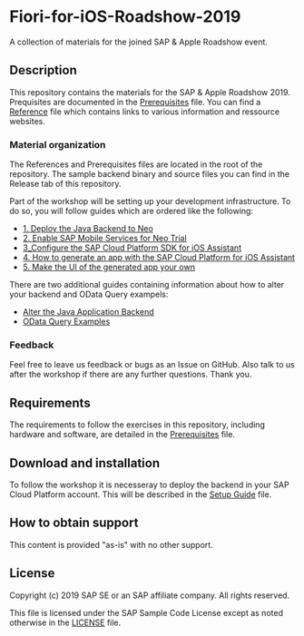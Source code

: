 # Fiori-for-iOS-Roadshow-2019
A collection of materials for the joined SAP & Apple Roadshow event.

## Description

This repository contains the materials for the SAP & Apple Roadshow 2019. Prequisites are documented in the [Prerequisites](Prerequisites.md) file. You can find a [Reference](References.md) file which contains links to various information and ressource websites.

### Material organization

The References and Prerequisites files are located in the root of the repository. The sample backend binary and source files you can find in the Release tab of this repository.

Part of the workshop will be setting up your development infrastructure. To do so, you will follow guides which are ordered like the following:

- [1. Deploy the Java Backend to Neo](https://github.com/SAP-samples/Fiori-for-iOS-Roadshow-2019/blob/master/Guides/1_Make_It_Your_Own/1_Deploy_Backend_On_Neo.md)
- [2. Enable SAP Mobile Services for Neo Trial](https://github.com/SAP-samples/Fiori-for-iOS-Roadshow-2019/blob/master/Guides/1_Make_It_Your_Own/2_Enable_Mobile_Services.md)
- [3_Configure the SAP Cloud Platform SDK for iOS Assistant](https://github.com/SAP-samples/Fiori-for-iOS-Roadshow-2019/blob/master/Guides/1_Make_It_Your_Own/3_Configure_iOS_Assistant.md)
- [4. How to generate an app with the SAP Cloud Platform for iOS Assistant](https://github.com/SAP-samples/Fiori-for-iOS-Roadshow-2019/blob/master/Guides/1_Make_It_Your_Own/4_Generate_App_with_Assistant.md)
- [5. Make the UI of the generated app your own](https://github.com/SAP-samples/Fiori-for-iOS-Roadshow-2019/blob/master/Guides/1_Make_It_Your_Own/5_Add_Your_Own_Touch.md)

There are two additional guides containing information about how to alter your backend and OData Query exampels:

- [Alter the Java Application Backend](https://github.com/SAP-samples/Fiori-for-iOS-Roadshow-2019/blob/master/Guides/2_Additional_Guides/Change_Backend_Using_WebIDE.md)
- [OData Query Examples](https://github.com/SAP-samples/Fiori-for-iOS-Roadshow-2019/blob/master/Guides/2_Additional_Guides/OData_Query_Refernce.md)

### Feedback

Feel free to leave us feedback or bugs as an Issue on GitHub. Also talk to us after the workshop if there are any further questions. Thank you.

## Requirements

The requirements to follow the exercises in this repository, including hardware and software, are detailed in the [Prerequisites](Prerequisites.md) file.

## Download and installation

To follow the workshop it is necesseray to deploy the backend in your SAP Cloud Platform account. This will be described in the [Setup Guide](SetupGuide.md) file.

## How to obtain support

This content is provided "as-is" with no other support.

## License

Copyright (c) 2019 SAP SE or an SAP affiliate company. All rights reserved.

This file is licensed under the SAP Sample Code License except as noted otherwise in the [LICENSE](LICENSE) file.


